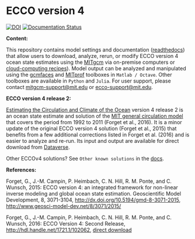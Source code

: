 # ECCO version 4

[![DOI](https://zenodo.org/badge/76184688.svg)](https://zenodo.org/badge/latestdoi/76184688)
[![Documentation Status](https://readthedocs.org/projects/eccov4/badge/?version=latest)](https://eccov4.readthedocs.io/en/latest/?badge=latest)

**Content:**

This repository contains model settings and documentation ([readthedocs](http://eccov4.readthedocs.io/en/latest/)) that allow users to download, analyze, rerun, or modify ECCO version 4 ocean state estimates using the [MITgcm](http://mitgcm.org/) via on-premise computers or [cloud-computing recipes](docs/example_scripts/README.md)). Model output can be analyzed and manipulated using the [gcmfaces][] and [MITprof][] toolboxes in `Matlab / Octave`. Other toolboxes are available in `Python` and `Julia`. For user support, please contact <mitgcm-support@mit.edu> or <ecco-support@mit.edu>.

[Estimating the Circulation and Climate of the Ocean]: https://ecco.jpl.nasa.gov
[MIT general circulation model]: https://mitgcm.readthedocs.io
[Amazon Web Services' cfncluster]: https://aws.amazon.com/hpc/cfncluster/
[Dataverse]: https://dataverse.harvard.edu/dataverse/ECCOv4r2
[FTP]: ftp://mit.ecco-group.org/ecco_for_las/version_4/release2/
[gcmfaces]: https://github.com/gaelforget/gcmfaces
[MITprof]: https://github.com/gaelforget/MITprof
[direct download]: https://dspace.mit.edu/bitstream/handle/1721.1/102062/standardAnalysis.pdf

**ECCO version 4 release 2:** 

[Estimating the Circulation and Climate of the Ocean][] version 4 release 2 is an ocean state estimate and solution of the [MIT general circulation model][] that covers the period from 1992 to 2011 (Forget et al., 2016). It is a minor update of the original ECCO version 4 solution (Forget et al., 2015) that benefits from a few additional corrections listed in Forget et al. (2016) and is easier to analyze and re-run. Its input and output are available for direct download from [Dataverse][]. 

Other ECCOv4 solutions? See `Other known solutions` in the [docs](https://eccov4.readthedocs.io).

**References:**

Forget, G., J.-M. Campin, P. Heimbach, C. N. Hill, R. M. Ponte, and C. Wunsch, 2015: ECCO version 4: an integrated framework for non-linear inverse modeling and global ocean state estimation. Geoscientific Model Development, 8, 3071-3104, <http://dx.doi.org/10.5194/gmd-8-3071-2015>, <http://www.geosci-model-dev.net/8/3071/2015/>

Forget, G., J.-M. Campin, P. Heimbach, C. N. Hill, R. M. Ponte, and C. Wunsch, 2016: ECCO Version 4: Second Release, <http://hdl.handle.net/1721.1/102062>, [direct download][]

